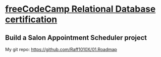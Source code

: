 # [freeCodeCamp Relational Database certification](https://www.freecodecamp.org/learn/relational-database/)

## Build a Salon Appointment Scheduler project

My git repo: https://github.com/Raff1010X/01.Roadmap